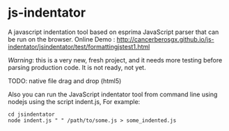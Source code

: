 js-indentator
=============

A javascript indentation tool based on esprima JavaScript parser that can be run on the browser. 
Online Demo : http://cancerberosgx.github.io/js-indentator/jsindentator/test/formattingjstest1.html

*Warning*: this is a very new, fresh project, and it needs more testing before parsing production code. It is not ready, not yet.
 
TODO: native file drag and drop (html5)

Also you can run the JavaScript indentator tool from command line using nodejs using the script indent.js, For example:

```
cd jsindentator
node indent.js " " /path/to/some.js > some_indented.js 
```



